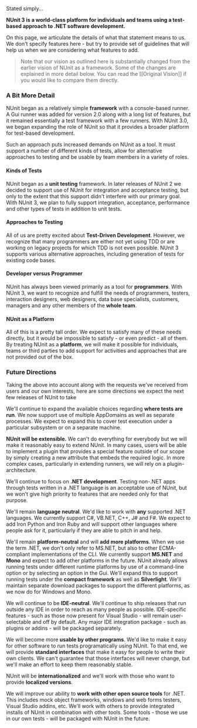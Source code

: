 Stated simply...

**NUnit 3 is a world-class platform for individuals and teams using a test-based approach to .NET software development.**

On this page, we articulate the details of what that statement means to us. We don't specify features here - but try to provide set of guidelines that will help us when we are considering what features to add.

> Note that our vision as outlined here is substantially changed from the earlier vision of NUnit as a framework. Some of the changes are explained in more detail below. You can read the [[Original Vision]] if you would like to compare them directly.

### A Bit More Detail

NUnit began as a relatively simple **framework** with a console-based runner. A Gui runner was added for version 2.0 along with a long list of features, but it remained essentially a test framework with a few runners. With NUnit 3.0, we began expanding the role of NUnit so that it provides a broader platform for test-based development.

Such an approach puts increased demands on NUnit as a tool. It must support a number of different kinds of tests, allow for alternative approaches to testing and be usable by team members in a variety of roles.

#### Kinds of Tests

NUnit began as a **unit testing** framework. In later releases of NUnit 2 we decided to support use of NUnit for integration and acceptance testing, but only to the extent that this support didn't interfere with our primary goal. With NUnit 3, we plan to fully support integration, acceptance, performance and other types of tests in addition to unit tests.

#### Approaches to Testing

All of us are pretty excited about **Test-Driven Development**. However, we recognize that many programmers are either not yet using TDD or are working on legacy projects for which TDD is not even possible. NUnit 3 supports various alternative approaches, including generation of tests for existing code bases.

#### Developer versus Programmer

NUnit has always been viewed primarily as a tool for **programmers**. With NUnit 3, we want to recognize and fulfill the needs of programmers, testers, interaction designers, web designers, data base specialists, customers, managers and any other members of the **whole team**.

#### NUnit as a Platform

All of this is a pretty tall order. We expect to satisfy many of these needs directly, but it would be impossible to satisfy - or even predict - all of them. By treating NUnit as a **platform**, we will make it possible for individuals, teams or third parties to add support for activities and approaches that are not provided out of the box.

### Future Directions

Taking the above into account along with the requests we've received from users and our own interests, here are some directions we expect the next few releases of NUnit to take

We'll continue to expand the available choices regarding **where tests are run**. We now support use of multiple AppDomains as well as separate processes. We expect to expand this to cover test execution under a particular subsystem or on a separate machine.

**NUnit will be extensible.** We can't do everything for everybody but we will make it reasonably easy to extend NUnit. In many cases, users will be able to implement a plugin that provides a special feature outside of our scope by simply creating a new attribute that embeds the required logic. In more complex cases, particularly in extending runners, we will rely on a plugin-architecture.

We'll continue to focus on **.NET development**. Testing non-.NET apps through tests written in a .NET language is an acceptable use of NUnit, but we won't give high priority to features that are needed only for that purpose.

We'll remain **language neutral**. We'd like to work with **any** supported .NET languages. We currently support C#, VB.NET, C++, J# and F#. We expect to add Iron Python and Iron Ruby and will support other languages where people ask for it, particularly if they are able to pitch in and help.

We'll remain **platform-neutral** and will **add more platforms**. When we use the term .NET, we don't only refer to MS.NET, but also to other ECMA-compliant implementations of the CLI. We currently support **MS.NET** and **Mono** and expect to add other platforms in the future. NUnit already allows running tests under different runtime platforms by use of a command-line option or by selecting an option in the Gui. We'll expand this to support running tests under the **compact framework** as well as **Silverlight**. We'll maintain separate download packages to support the different platforms, as we now do for Windows and Mono.

We will continue to be **IDE-neutral**. We'll continue to ship releases that run outside any IDE in order to reach as many people as possible. IDE-specific features - such as those now present for Visual Studio - will remain user-selectable and off by default. Any major IDE integration package - such as plugins or addins - will be packaged separately.

We will become more **usable by other programs**. We'd like to make it easy for other software to run tests programatically using NUnit. To that end, we will provide **standard interfaces** that make it easy for people to write their own clients. We can't guarantee that those interfaces will never change, but we'll make an effort to keep them reasonably stable.

NUnit will be **internationalized** and we'll work with those who want to provide **localized versions**.

We will improve our ability to **work with other open source tools** for .NET. This includes mock object frameworks, windows and web forms testers, Visual Studio addins, etc. We'll work with others to provide integrated installs of NUnit in combination with other tools. Some tools - those we use in our own tests - will be packaged with NUnit in the future.

